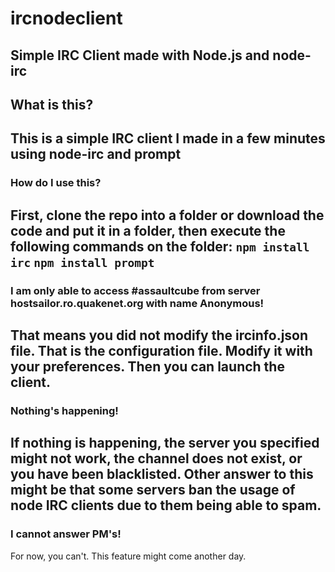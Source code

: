 # ircnodeclient

Simple IRC Client made with Node.js and node-irc
---
## What is this?

This is a simple IRC client I made in a few minutes using node-irc and prompt
---
### How do I use this?

First, clone the repo into a folder or download the code and put it in a folder, then execute the following commands on the folder:
`npm install irc`
`npm install prompt`
---
### I am only able to access #assaultcube from server hostsailor.ro.quakenet.org with name Anonymous!

That means you did not modify the ircinfo.json file. That is the configuration file.
Modify it with your preferences. Then you can launch the client.
---
### Nothing's happening!

If nothing is happening, the server you specified might not work, the channel does not exist, or you have been blacklisted.
Other answer to this might be that some servers ban the usage of node IRC clients due to them being able to spam.
---
### I cannot answer PM's!

For now, you can't. This feature might come another day.

